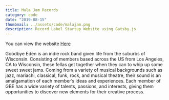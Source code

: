 ```yaml
---
title: Mala Jam Records
category: code
date: "2019-08-15"
thumbnail: ../assets/code/malajam.png
description: Record Label Startup Website using Gatsby.js
---
```


You can view the website <a href = "https://malajamrecords.com/" target="_blank">Here</a>

Goodbye Eden is an indie rock band given life from the suburbs of Wisconsin. Consisting of members based across the US from Los Angeles, CA to Wisconsin, these fellas get together when they can to whip up some sweet sweet jams. Coming from a variety of musical backgrounds such as jazz, mariachi, classical, funk, rock, and musical theatre, their sound is an amalgamation of each member’s ideas and experiences. Each member of GBE has a wide variety of talents, passions, and interests, giving them opportunities to discover new elements for their creative process.